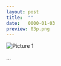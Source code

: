 ```yaml
---
layout: post
title:  ""
date:   0000-01-03
preview: 03p.png
---
```


![Picture 1]({{site.baseurl}}/images/03.png?auto=yes)

...
